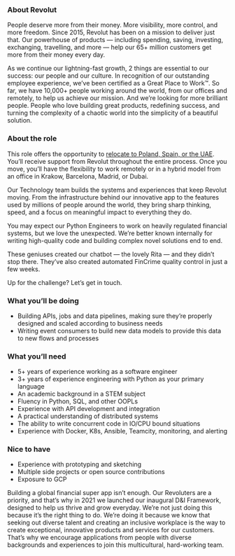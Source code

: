 ### About Revolut

People deserve more from their money. More visibility, more control, and more
freedom. Since 2015, Revolut has been on a mission to deliver just that. Our
powerhouse of products — including spending, saving, investing, exchanging,
travelling, and more — help our 65+ million customers get more from their
money every day.

As we continue our lightning-fast growth,‌ 2 things are essential to our
success: our people and our culture. In recognition of our outstanding
employee experience, we’ve been certified as a Great Place to Work™. So far,
we have 10,000+ people working around the world, from our offices and
remotely, to help us achieve our mission. And we’re looking for more brilliant
people. People who love building great products, redefining success, and
turning the complexity of a chaotic world into the simplicity of a beautiful
solution.

### About the role

This role offers the opportunity to [relocate to Poland, Spain, or the
UAE](https://www.revolut.com/relocation-with-revolut/). You’ll receive support
from Revolut throughout the entire process. Once you move, you’ll have the
flexibility to work remotely or in a hybrid model from an office in Krakow,
Barcelona, Madrid, or Dubai.

Our Technology team builds the systems and experiences that keep Revolut
moving. From the infrastructure behind our innovative app to the features used
by millions of people around the world, they bring sharp thinking, speed, and
a focus on meaningful impact to everything they do.

You may expect our Python Engineers to work on heavily regulated financial
systems, but we love the unexpected. We’re better known internally for writing
high-quality code and building complex novel solutions end to end.

These geniuses created our chatbot — the lovely Rita — and they didn’t stop
there. They’ve also created automated FinCrime quality control in just a few
weeks.

Up for the challenge? Let’s get in touch.

### What you’ll be doing

  * Building APIs, jobs and data pipelines, making sure they’re properly designed and scaled according to business needs
  * Writing event consumers to build new data models to provide this data to new flows and processes

### What you’ll need

  * 5+ years of experience working as a software engineer
  * 3+ years of experience engineering with Python as your primary language
  * An academic background in a STEM subject
  * Fluency in Python, SQL, and other OOPLs
  * Experience with API development and integration
  * A practical understanding of distributed systems
  * The ability to write concurrent code in IO/CPU bound situations
  * Experience with Docker, K8s, Ansible, Teamcity, monitoring, and alerting

### Nice to have

  * Experience with prototyping and sketching
  * Multiple side projects or open source contributions
  * Exposure to GCP

Building a global financial super app isn’t enough. Our Revoluters are a
priority, and that’s why in 2021 we launched our inaugural D&I Framework,
designed to help us thrive and grow everyday. We’re not just doing this
because it’s the right thing to do. We’re doing it because we know that
seeking out diverse talent and creating an inclusive workplace is the way to
create exceptional, innovative products and services for our customers. That’s
why we encourage applications from people with diverse backgrounds and
experiences to join this multicultural, hard-working team.